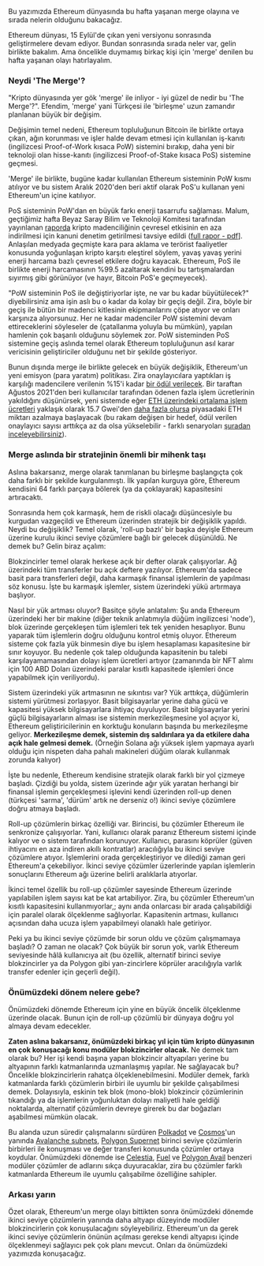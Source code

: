 Bu yazımızda Ethereum dünyasında bu hafta yaşanan merge olayına ve sırada nelerin olduğunu bakacağız. 

Ethereum dünyası, 15 Eylül'de çıkan yeni versiyonu sonrasında geliştirmelere devam ediyor. Bundan sonrasında sırada neler var, gelin birlikte bakalım. Ama öncelikle duymamış birkaç kişi için 'merge' denilen bu hafta yaşanan olayı hatırlayalım. 

### Neydi 'The Merge'?
"Kripto dünyasında yer gök 'merge' ile inliyor - iyi güzel de nedir bu 'The Merge'?". Efendim, 'merge' yani Türkçesi ile 'birleşme' uzun zamandır planlanan büyük bir değişim. 

Değişimin temel nedeni, Ethereum topluluğunun Bitcoin ile birlikte ortaya çıkan, ağın korunması ve işler halde devam etmesi için kullanılan iş-kanıtı (ingilizcesi Proof-of-Work kısaca PoW) sistemini bırakıp, daha yeni bir teknoloji olan hisse-kanıtı (ingilizcesi Proof-of-Stake kısaca PoS) sistemine geçmesi. 

'Merge' ile birlikte, bugüne kadar kullanılan Ethereum sisteminin PoW kısmı atılıyor ve bu sistem Aralık 2020'den beri aktif olarak PoS'u kullanan  yeni Ethereum'un içine katılıyor. 

PoS sisteminin PoW'dan en büyük farkı enerji tasarrufu sağlaması. Malum, geçtiğimiz hafta Beyaz Saray Bilim ve Teknoloji Komitesi tarafından yayınlanan [raporda](https://www.coindesk.com/policy/2022/09/08/crypto-mining-energy-implications-need-further-study-white-house-report-says/) kripto madenciliğinin çevresel etkisinin en aza indirilmesi için kanuni denetim getirilmesi tavsiye edildi ([full rapor - pdf](https://www.whitehouse.gov/wp-content/uploads/2022/09/09-2022-Crypto-Assets-and-Climate-Report.pdf)]. Anlaşılan medyada geçmişte kara para aklama ve terörist faaliyetler konusunda yoğunlaşan kripto karşıtı eleştirel söylem, yavaş yavaş yerini enerji harcama bazlı çevresel etkilere doğru kayacak. Ethereum, PoS ile birlikte enerji harcamasının %99.5 azaltarak kendini bu tartışmalardan sıyırmış gibi görünüyor (ve hayır, Bitcoin PoS'e geçmeyecek). 

"PoW sisteminin PoS ile değiştiriyorlar işte, ne var bu kadar büyütülecek?" diyebilirsiniz ama işin aslı bu o kadar da kolay bir geçiş değil. Zira, böyle bir geçiş ile bütün bir madenci kitlesinin ekipmanlarını çöpe atıyor ve onları karşınıza alıyorsunuz. Her ne kadar madenciler PoW sistemini devam ettireceklerini söyleseler de (çatallanma yoluyla bu mümkün), yapılan hamlenin çok başarılı olduğunu söylemek zor. PoW sisteminden PoS sistemine geçiş aslında temel olarak Ethereum topluluğunun asıl karar vericisinin geliştiriciler olduğunu net bir şekilde gösteriyor. 

Bunun dışında merge ile birlikte gelecek en büyük değişiklik, Ethereum'un yeni emisyon (para yaratım) politikası. Zira onaylayıcılara yaptıkları iş karşılığı madencilere verilenin %15'i kadar [bir ödül verilecek](https://docs.ethhub.io/ethereum-roadmap/ethereum-2.0/eth-2.0-economics/#staking-rewards). Bir taraftan Ağustos 2021'den beri kullanıcılar tarafından ödenen fazla işlem ücretlerinin yakıldığını düşünürsek, yeni sistemde eğer [ETH üzerindeki ortalama işlem ücretleri](https://ycharts.com/indicators/ethereum_average_gas_price) yaklaşık olarak 15.7 Gwei'den [daha fazla olursa](https://twitter.com/TobbyKitty/status/1568498284532224000) piyasadaki ETH miktarı azalmaya başlayacak (bu rakam değişen bir hedef, ödül verilen onaylayıcı sayısı arttıkça az da olsa yükselebilir - farklı senaryoları [şuradan inceleyebilirsiniz](https://ultrasound.money/)).

### Merge aslında bir stratejinin önemli bir mihenk taşı 

Aslına bakarsanız, merge olarak tanımlanan bu birleşme başlangıçta çok daha farklı bir şekilde kurgulanmıştı. İlk yapılan kurguya göre, Ethereum kendisini 64 farklı parçaya bölerek (ya da çoklayarak) kapasitesini artıracaktı. 

Sonrasında hem çok karmaşık, hem de riskli olacağı düşüncesiyle bu kurgudan vazgeçildi ve Ethereum üzerinden stratejik bir değişiklik yapıldı. Neydi bu değişiklik? Temel olarak, 'roll-up bazlı' bir başka deyişle Ethereum üzerine kurulu ikinci seviye çözümlere bağlı bir gelecek düşünüldü. Ne demek bu? Gelin biraz açalım: 

Blokzincirler temel olarak herkese açık bir defter olarak çalışıyorlar. Ağ üzerindeki tüm transferler bu açık deftere yazılıyor. Ethereum'da sadece basit para transferleri değil, daha karmaşık finansal işlemlerin de yapılması söz konusu. İşte bu karmaşık işlemler, sistem üzerindeki yükü artırmaya başlıyor. 

Nasıl bir yük artması oluyor? Basitçe şöyle anlatalım: Şu anda Ethereum üzerindeki her bir makine (diğer teknik anlatımıyla düğüm ingilizcesi 'node'), blok üzerinde gerçekleşen tüm işlemleri tek tek yeniden hesaplıyor. Bunu yaparak tüm işlemlerin doğru olduğunu kontrol etmiş oluyor.  Ethereum sisteme çok fazla yük binmesin diye bu işlem hesaplaması kapasitesine bir sınır koyuyor. Bu nedenle çok talep olduğunda kapasitenin bu talebi karşılayamamasından dolayı işlem ücretleri artıyor (zamanında bir NFT alımı için 100 ABD Doları üzerindeki paralar kısıtlı kapasitede işlemleri önce yapabilmek için veriliyordu). 

Sistem üzerindeki yük artmasının ne sıkıntısı var? Yük arttıkça, düğümlerin sistemi yürütmesi zorlaşıyor. Basit bilgisayarlar yerine daha gücü ve kapasitesi yüksek bilgisayarlara ihtiyaç duyuluyor. Basit bilgisayarlar yerini güçlü bilgisayarların alması ise sistemin merkezileşmesine yol açıyor ki, Ethereum geliştiricilerinin en korktuğu konuların başında bu merkezileşme geliyor. **Merkezileşme demek, sistemin dış saldırılara ya da etkilere daha açık hale gelmesi demek.** (Örneğin Solana ağı yüksek işlem yapmaya ayarlı olduğu için nispeten daha pahalı makineleri düğüm olarak kullanmak zorunda kalıyor)

İşte bu nedenle, Ethereum kendisine stratejik olarak farklı bir yol çizmeye başladı. Çizdiği bu yolda, sistem üzerinde ağır yük yaratan herhangi bir finansal işlemin gerçekleşmesi işlevini kendi üzerinden roll-up denen (türkçesi 'sarma', 'dürüm' artık ne derseniz o!) ikinci seviye çözümlere doğru atmaya başladı. 

Roll-up çözümlerin birkaç özelliği var. Birincisi, bu çözümler Ethereum ile senkronize çalışıyorlar. Yani, kullanıcı olarak paranız Ethereum sistemi içinde kalıyor ve o sistem tarafından korunuyor. Kullanıcı, parasını köprüler (güven ihtiyacını en aza indiren akıllı kontratlar) aracılığıyla bu ikinci seviye çözümlere atıyor. İşlemlerini orada gerçekleştiriyor ve dilediği zaman geri Ethereum'a çekebiliyor. İkinci seviye çözümler üzerlerinde yapılan işlemlerin sonuçlarını Ethereum ağı üzerine belirli aralıklarla atıyorlar.

İkinci temel özellik bu roll-up çözümler sayesinde Ethereum üzerinde yapılabilen işlem sayısı kat be kat artabiliyor. Zira, bu çözümler Ethereum'un kısıtlı kapasitesini kullanmıyorlar,; aynı anda onlarcası bir arada çalışabildiği için paralel olarak ölçeklenme sağlıyorlar. Kapasitenin artması, kullanıcı açısından daha ucuza işlem yapabilmeyi olanaklı hale getiriyor. 

Peki ya bu ikinci seviye çözümde bir sorun oldu ve çözüm çalışmamaya başladı? O zaman ne olacak? Çok büyük bir sorun yok, varlık Ethereum seviyesinde hâlâ kullanıcıya ait (bu özellik, alternatif birinci seviye blokzincirler ya da Polygon gibi yan-zincirlere köprüler aracılığıyla varlık transfer edenler için geçerli değil). 

### Önümüzdeki dönem nelere gebe?

Önümüzdeki dönemde Ethereum için yine en büyük öncelik ölçeklenme üzerinde olacak. Bunun için de roll-up çözümlü bir dünyaya doğru yol almaya devam edecekler. 

**Zaten aslına bakarsanız, önümüzdeki birkaç yıl için tüm kripto dünyasının en çok konuşacağı konu modüler blokzincirler olacak.** Ne demek tam olarak bu? Her işi kendi başına yapan blokzincir altyapıları yerine bu altyapının farklı katmanlarında uzmanlaşmış yapılar. Ne sağlayacak bu? Öncelikle blokzincirlerin rahatça ölçeklenebilmesini. Modüler demek, farklı katmanlarda farklı çözümlerin birbiri ile uyumlu bir şekilde çalışabilmesi demek. Dolayısıyla, eskinin tek blok (mono-blok) blokzincir çözümlerinin tıkandığı ya da işlemlerin yoğunluktan dolayı maliyetli hale geldiği noktalarda, alternatif çözümlerin devreye girerek bu dar boğazları aşabilmesi mümkün olacak. 

Bu alanda uzun süredir çalışmalarını sürdüren [Polkadot](https://polkadot.network/) ve [Cosmos](https://cosmos.network/intro/)'un yanında [Avalanche subnets](https://docs.avax.network/subnets), [Polygon Supernet](https://blog.polygon.technology/introducing-polygon-supernets-powered-by-polygon-edge-100m-ecosystem-fund/) birinci seviye çözümlerin birbirleri ile konuşması ve değer transferi konusunda çözümler ortaya koydular. Önümüzdeki dönemde ise [Celestia](https://celestia.org/), [Fuel](https://www.fuel.network/) ve [Polygon Avail](https://polygon.technology/solutions/polygon-avail/) benzeri modüler çözümler de adlarını sıkça duyuracaklar, zira bu çözümler farklı katmanlarda Ethereum ile uyumlu çalışabilme özelliğine sahipler. 

### Arkası yarın

Özet olarak, Ethereum'un merge olayı bittikten sonra önümüzdeki dönemde ikinci seviye çözümlerin yanında daha altyapı düzeyinde modüler blokzincirlerin çok konuşulacağını söyleyebiliriz. Ethereum'un da gerek ikinci seviye çözümlerin önünün açılması gerekse kendi altyapısı içinde ölçeklenmeyi sağlayıcı pek çok planı mevcut. Onları da önümüzdeki yazımızda konuşacağız. 
